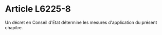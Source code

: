 # Article L6225-8

Un décret en Conseil d'Etat détermine les mesures d'application du présent chapitre.
